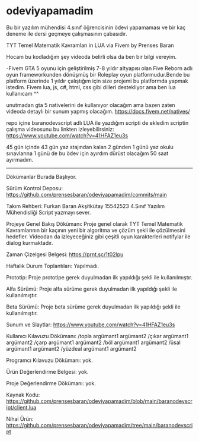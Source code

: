 # odeviyapamadim
Bu bir yazılım mühendisi 4.sınıf öğrencisinin ödevi yapamaması ve bir kaç deneme ile dersi geçmeye çalışmasının çabasıdır.



TYT Temel Matematik Kavramları in LUA via Fivem by Prenses Baran

Hocam bu kodladığım şey videoda belirli olsa da ben bir bilgi vereyim.

  -Fivem GTA 5 oyunu için geliştirilmiş 7-8 yıldır altyapısı olan Five Reborn adlı oyun frameworkunden dönüşmüş bir Roleplay oyun platformudur.Bende bu platform üzerinde
1 yıldır çalıştığım için size projemi bu platformda yapmak istedim. Fivem lua, js, c#, html, css gibi dilleri destekliyor ama ben lua kullanıcam ^^ 

unutmadan gta 5 nativelerini de kullanıyor olacağım ama bazen zaten videoda detaylı bir sunum yapmış olacağım. https://docs.fivem.net/natives/


repo içine baranodevscript adlı LUA ile yazdığım scripti de ekledim scriptin çalışma videosunu bu linkten izleyebilirsiniz: https://www.youtube.com/watch?v=41HFAZ1eu3s

45 gün içinde 43 gün yaz stajından kalan 2 günden 1 günü yaz okulu sınavlarına 1 günü de bu ödev için ayırdım dürüst olacağım 50 saat ayırmadım.


----------------------------------------------------------------------------------------------

Dökümanlar Burada Başlıyor.


Sürüm Kontrol Deposu: https://github.com/prensesbaran/odeviyapamadim/commits/main

Takım Rehberi: 
Furkan Baran Akşitkütay
15542523
4.Sınıf Yazılım Mühendisliği
Script yazmayı sever.

Projeye Genel Bakış Dökümanı:
Proje genel olarak TYT Temel Matematik Kavramlarının bir kaçının yeni bir algoritma ve çözüm şekli ile çözülmesini hedefler. Videodan da izleyeceğiniz gibi çeşitli oyun karakterleri notifylar ile dialog kurmaktadır.

Zaman Çizelgesi Belgesi:
https://prnt.sc/1t02lpu

Haftalık Durum Toplantıları:
Yapılmadı.

Prototip:
Proje prototipe gerek duyulmadan ilk yapıldığı şekli ile kullanılmıştır.

Alfa Sürümü:
Proje alfa sürüme gerek duyulmadan ilk yapıldığı şekli ile kullanılmıştır.

Beta Sürümü:
Proje beta sürüme gerek duyulmadan ilk yapıldığı şekli ile kullanılmıştır.

Sunum ve Slaytlar:
https://www.youtube.com/watch?v=41HFAZ1eu3s

Kullanıcı Kılavuzu Dökümanı:
/topla argümant1 argümant2
/çıkar argümant1 argümant2
/çarp argümant1 argümant2
/böl argümant1 argümant2
/üsal argümant1 argümant2
/yüzdeal argümant1 argümant2

Programcı Kılavuzu Dökümanı:
yok.	

Ürün Değerlendirme Belgesi:
yok.

Proje Değerlendirme Dökümanı:
yok.

Kaynak Kodu:
https://github.com/prensesbaran/odeviyapamadim/blob/main/baranodevscript/client.lua

Nihai Ürün:
https://github.com/prensesbaran/odeviyapamadim/tree/main/baranodevscript
